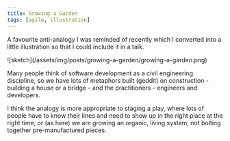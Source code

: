 ```yaml
---
title: Growing a Garden
tags: [agile, illustration]
---
```


A favourite anti-analogy I was reminded of recently which I converted into a
little illustration so that I could include it in a talk.

![sketch]\(/assets/img/posts/growing-a-garden/growing-a-garden.png)

Many people think of software development as a civil engineering discipline, so we
have lots of metaphors built (geddit) on construction - building a house or a
bridge - and the practitioners - engineers and developers.

I think the analogy is more appropriate to staging a play, where lots of people have
to know their lines and need to show up in the right place at the right time, or (as here)
we are growing an organic, living system, not bolting together pre-manufactured pieces.
